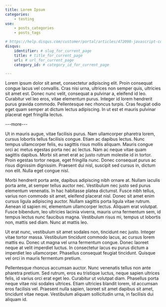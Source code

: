 ```yaml
---
title: Lorem Ipsum
categories:
    - testing
use:
    - posts_categories
    - posts_tags

# https://help.disqus.com/customer/portal/articles/472098-javascript-configuration-variables
disqus:
    identifier: # slug_for_current_page
    title: # title_for_current_page
    url: # url_for_current_page
    category_id: # category_id_for_current_page

---
```

Lorem ipsum dolor sit amet, consectetur adipiscing elit. Proin consequat congue
lacus vel convallis. Cras nisi urna, ultrices non semper quis, ultricies sit
amet est. Donec nunc velit, consequat a pulvinar a, eleifend id leo. Curabitur
vel leo eros, vitae elementum purus. Integer id lorem hendrerit purus gravida
commodo. Pellentesque nec rhoncus turpis. Cras feugiat odio eget quam semper at
dictum lectus adipiscing. In ut est et mauris pulvinar placerat eget fringilla
lectus.

---more---

Ut in mauris augue, vitae facilisis purus. Nam ullamcorper pharetra lorem,
cursus lobortis tellus facilisis congue. Etiam ac dapibus lectus. Nunc tempus
ullamcorper felis, eu sagittis risus mollis aliquam. Mauris congue orci ac metus
egestas porta nec ac lectus. Nam ac neque vitae quam sagittis dapibus. Morbi sit
amet erat ac justo rutrum molestie id in tortor. Proin egestas tortor neque,
eget fringilla nunc. Donec consequat purus ac risus dignissim dignissim.
Praesent dui nisl, suscipit sed cursus in, dictum non elit. Nulla eget congue
nisl.

Morbi hendrerit porta ante, dapibus adipiscing nibh ornare at. Nullam iaculis
porta ante, at semper tellus auctor nec. Vestibulum nec justo sed purus
elementum venenatis. In hac habitasse platea dictumst. Fusce nibh tellus, varius
non commodo sit amet, eleifend placerat nisl. Donec sit amet enim cursus ligula
adipiscing auctor. Nullam sagittis porta ligula vitae rutrum. Aenean id sapien
mi, elementum ullamcorper lectus. Aliquam erat volutpat. Fusce bibendum, leo
ultricies lacinia viverra, mauris urna fermentum sem, id tempus lectus nunc
faucibus magna. Vestibulum risus mi, tempus ut lobortis non, mattis sed diam.
Nunc at mattis leo.

Ut erat nunc, vestibulum sit amet sodales non, tincidunt nec justo. Integer
vitae tortor massa. Vestibulum tincidunt commodo lacus, ac cursus lorem mattis
eu. Donec ut magna vel urna fermentum congue. Donec laoreet neque at velit
imperdiet luctus. In consectetur lacus eu purus dictum a imperdiet leo
ullamcorper. Phasellus consequat feugiat tincidunt. Quisque vel orci in mauris
fermentum pretium.

Pellentesque rhoncus accumsan auctor. Nunc venenatis tellus non ante pharetra
pretium. Sed rutrum, eros eu tristique luctus, neque sapien ultrices felis, id
varius orci erat eget leo. Curabitur ut volutpat diam. Phasellus porta neque
vitae nisi sodales ultrices. Etiam ultricies blandit lorem, id accumsan eros
facilisis vel. Praesent nulla sapien, laoreet sit amet dapibus sit amet,
tincidunt vitae neque. Vestibulum aliquam sollicitudin urna, in facilisis dui
aliquam id.
